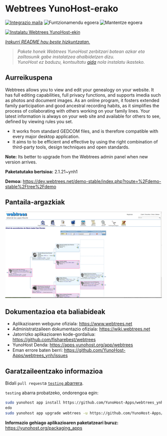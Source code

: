 <!--
Ohart ongi: README hau automatikoki sortu da <https://github.com/YunoHost/apps/tree/master/tools/readme_generator>ri esker
EZ editatu eskuz.
-->

# Webtrees YunoHost-erako

[![Integrazio maila](https://dash.yunohost.org/integration/webtrees.svg)](https://ci-apps.yunohost.org/ci/apps/webtrees/) ![Funtzionamendu egoera](https://ci-apps.yunohost.org/ci/badges/webtrees.status.svg) ![Mantentze egoera](https://ci-apps.yunohost.org/ci/badges/webtrees.maintain.svg)

[![Instalatu Webtrees YunoHost-ekin](https://install-app.yunohost.org/install-with-yunohost.svg)](https://install-app.yunohost.org/?app=webtrees)

*[Irakurri README hau beste hizkuntzatan.](./ALL_README.md)*

> *Pakete honek Webtrees YunoHost zerbitzari batean azkar eta zailtasunik gabe instalatzea ahalbidetzen dizu.*  
> *YunoHost ez baduzu, kontsultatu [gida](https://yunohost.org/install) nola instalatu ikasteko.*

## Aurreikuspena

Webtrees allows you to view and edit your genealogy on your website. It has full editing capabilities, full privacy functions, and supports imedia such as photos and document images. As an online program, it fosters extended family participation and good ancestral recording habits, as it simplifies the process of collaborating with others working on your family lines. Your latest information is always on your web site and available for others to see, defined by viewing rules you set.

- It works from standard GEDCOM files, and is therefore compatible with every major desktop application.
- It aims to to be efficient and effective by using the right combination of third-party tools, design techniques and open standards.

**Note:** Its better to upgrade from the Webtrees admin panel when new version arrives.


**Paketatutako bertsioa:** 2.1.21~ynh1

**Demoa:** <https://dev.webtrees.net/demo-stable/index.php?route=%2Fdemo-stable%2Ftree%2Fdemo>

## Pantaila-argazkiak

![Webtrees(r)en pantaila-argazkia](./doc/screenshots/1200px-Webtrees.png)

## Dokumentazioa eta baliabideak

- Aplikazioaren webgune ofiziala: <https://www.webtrees.net>
- Administratzaileen dokumentazio ofiziala: <https://wiki.webtrees.net>
- Jatorrizko aplikazioaren kode-gordailua: <https://github.com/fisharebest/webtrees>
- YunoHost Denda: <https://apps.yunohost.org/app/webtrees>
- Eman errore baten berri: <https://github.com/YunoHost-Apps/webtrees_ynh/issues>

## Garatzaileentzako informazioa

Bidali `pull request`a [`testing` abarrera](https://github.com/YunoHost-Apps/webtrees_ynh/tree/testing).

`testing` abarra probatzeko, ondorengoa egin:

```bash
sudo yunohost app install https://github.com/YunoHost-Apps/webtrees_ynh/tree/testing --debug
edo
sudo yunohost app upgrade webtrees -u https://github.com/YunoHost-Apps/webtrees_ynh/tree/testing --debug
```

**Informazio gehiago aplikazioaren paketatzeari buruz:** <https://yunohost.org/packaging_apps>
